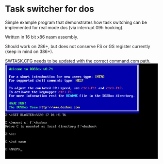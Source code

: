 # Task switcher for dos

Simple example program that demonstrates how task switching can be implemented for real mode dos (via interrupt 09h hooking).

Written in 16 bit x86 nasm assembly.

Should work on 286+, but does not conserve FS or GS register currently (keep in mind on 386+).

SWTASK.CFG needs to be updated with the correct command.com path.
![](demo.gif)